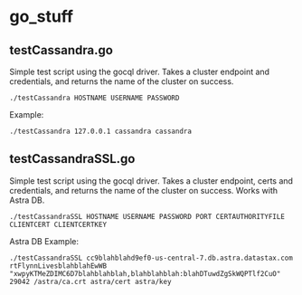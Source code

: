# go_stuff

## testCassandra.go
Simple test script using the gocql driver.  Takes a cluster endpoint and credentials, and returns the name of the cluster on success.

    ./testCassandra HOSTNAME USERNAME PASSWORD

Example:

    ./testCassandra 127.0.0.1 cassandra cassandra

## testCassandraSSL.go
Simple test script using the gocql driver.  Takes a cluster endpoint, certs and credentials, and returns the name of the cluster on success.  Works with Astra DB.

    ./testCassandraSSL HOSTNAME USERNAME PASSWORD PORT CERTAUTHORITYFILE CLIENTCERT CLIENTCERTKEY

Astra DB Example:

    ./testCassandraSSL cc9blahblahd9ef0-us-central-7.db.astra.datastax.com rtFlynnLivesblahblahEwWB "xwpyKTMeZDIMC6D7blahblahblah,blahblahblah:blahDTuwdZgSkWQPTlf2CuO" 29042 /astra/ca.crt astra/cert astra/key
